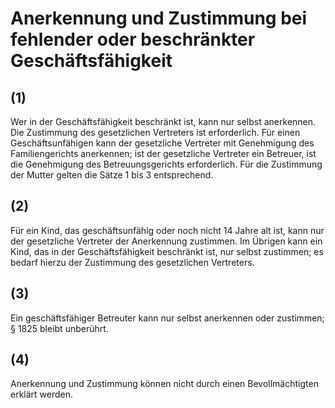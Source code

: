 # Anerkennung und Zustimmung bei fehlender oder beschränkter Geschäftsfähigkeit



## (1)

 Wer in der Geschäftsfähigkeit beschränkt ist, kann nur selbst anerkennen. Die Zustimmung des gesetzlichen Vertreters ist erforderlich. Für einen Geschäftsunfähigen kann der gesetzliche Vertreter mit Genehmigung des Familiengerichts anerkennen; ist der gesetzliche Vertreter ein Betreuer, ist die Genehmigung des Betreuungsgerichts erforderlich. Für die Zustimmung der Mutter gelten die Sätze 1 bis 3 entsprechend.

## (2)

 Für ein Kind, das geschäftsunfähig oder noch nicht 14 Jahre alt ist, kann nur der gesetzliche Vertreter der Anerkennung zustimmen. Im Übrigen kann ein Kind, das in der Geschäftsfähigkeit beschränkt ist, nur selbst zustimmen; es bedarf hierzu der Zustimmung des gesetzlichen Vertreters.

## (3)

 Ein geschäftsfähiger Betreuter kann nur selbst anerkennen oder zustimmen; § 1825 bleibt unberührt.

## (4)

 Anerkennung und Zustimmung können nicht durch einen Bevollmächtigten erklärt werden. 

